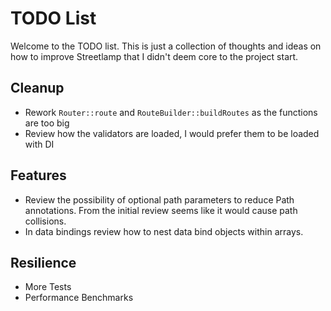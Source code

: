 # TODO List

Welcome to the TODO list. This is just a collection of thoughts and ideas on how to improve Streetlamp that I didn't deem core to the project start.

## Cleanup
- Rework `Router::route` and `RouteBuilder::buildRoutes` as the functions are too big
- Review how the validators are loaded, I would prefer them to be loaded with DI

## Features
- Review the possibility of optional path parameters to reduce Path annotations. From the initial review seems like it would cause path collisions. 
- In data bindings review how to nest data bind objects within arrays.

## Resilience 
- More Tests
- Performance Benchmarks